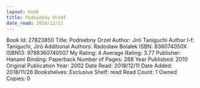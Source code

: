 ```yaml
---
layout: book
title: Podniebny Orzeł
date_read: 2018/12/11
---
```


Book Id: 27823850
Title: Podniebny Orzeł
Author: Jirō Taniguchi
Author l-f: Taniguchi, Jirō
Additional Authors: Radosław Bolałek
ISBN: 836074050X
ISBN13: 9788360740507
My Rating: 4
Average Rating: 3.77
Publisher: Hanami
Binding: Paperback
Number of Pages: 288
Year Published: 2010
Original Publication Year: 2002
Date Read: 2018/12/11
Date Added: 2018/11/26
Bookshelves: 
Exclusive Shelf: read
Read Count: 1
Owned Copies: 0


